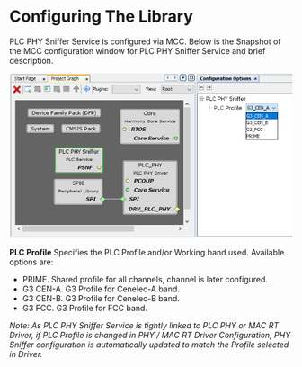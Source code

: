 # Configuring The Library

PLC PHY Sniffer Service is configured via MCC. Below is the Snapshot of the MCC configuration window for PLC PHY Sniffer Service and brief description.

![SRV_PSNIFFER_mcc_configuration](GUID-C1302664-348E-4A4F-A255-3860BB09DB28-low.png "PLC PHY Sniffer Service configuration options") 

**PLC Profile**
Specifies the PLC Profile and/or Working band used. Available options are:

- PRIME. Shared profile for all channels, channel is later configured.
- G3 CEN-A. G3 Profile for Cenelec-A band.
- G3 CEN-B. G3 Profile for Cenelec-B band.
- G3 FCC. G3 Profile for FCC band.

*Note: As PLC PHY Sniffer Service is tightly linked to PLC PHY or MAC RT Driver, if PLC Profile is changed in PHY / MAC RT Driver Configuration, PHY Sniffer configuration is automatically updated to match the Profile selected in Driver.*

